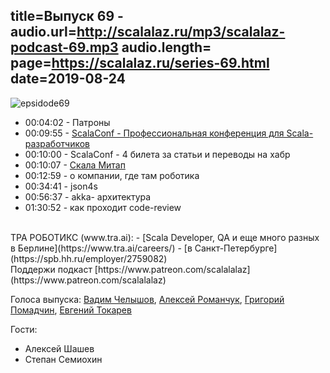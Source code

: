 title=Выпуск 69 - 
audio.url=http://scalalaz.ru/mp3/scalalaz-podcast-69.mp3
audio.length=
page=https://scalalaz.ru/series-69.html
date=2019-08-24
----
![epsidode69](img/ep69.jpg)

* 00:04:02 - Патроны
* 00:09:55 - [ScalaConf - Профессиональная конференция для Scala-разработчиков](https://scalaconf.ru/)
* 00:10:00 - ScalaConf - 4 билета за статьи и переводы на хабр
* 00:10:07 - [Cкала Митап](https://scala-russia.timepad.ru/event/1021921/)
* 00:12:59 - о компании, где там роботика
* 00:34:41 - json4s
* 00:56:37 - akka- архитектура
* 01:30:52 - как проходит code-review

<br/>
ТРА РОБОТИКС (www.tra.ai):
- [Scala Developer, QA и еще много разных в Берлине](https://www.tra.ai/careers/)
- [в Санкт-Петербурге](https://spb.hh.ru/employer/2759082)

<br/>
Поддержи подкаст [https://www.patreon.com/scalalalaz](https://www.patreon.com/scalalalaz)
<br/>

Голоса выпуска:
[Вадим Челышов](http://github.com/dos65),
[Алексей Романчук](http://github.com/13h3r),
[Григорий Помадчин](https://github.com/pomadchin),
[Евгений Токарев](https://twitter.com/strobegen)

Гости:
  - Алексей Шашев
  - Степан Семиохин

